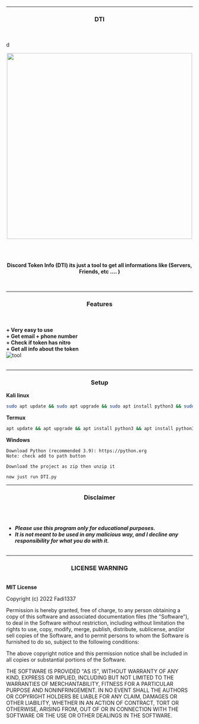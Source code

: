 -----
### <p align="center">DTI</p>


<br><br>
d
<p align="center">
<img src="https://media.discordapp.net/attachments/960160330749734982/1010694144953417778/nice.png", width="500", height="500">
</p>


<br><br>
<p align="center">
<strong> Discord Token Info (DTI) its just a tool to get all informations like (Servers, Friends, etc .... )
</strong>
</p>
<br>

-----
### <p align="center"> Features </p>

<br><br>
<strong>+ Very easy to use</strong>
<br>
<strong>+ Get email + phone number</strong>
<br>
<strong>+ Check if token has nitro</strong>
<br>
<strong>+ Get all info about the token</strong>
<br>
![tool](https://media.discordapp.net/attachments/956919430737182770/1005625935254528100/unknown.png?width=826&height=430)
<br><br>

-----
### <p align="center"> Setup</p>
<strong>Kali linux</strong>
```bash
sudo apt update && sudo apt upgrade && sudo apt install python3 && sudo apt install python3-pip && git clone https://github.com/Fadi002/Discord-Token-Info/ && cd Discord-Token-Info && pip3 install -r requirements.txt && python3 DTI.py
```
<strong>Termux</strong>
```bash
apt update && apt upgrade && apt install python3 && apt install python3-pip && pkg install python3 && git clone https://github.com/Fadi002/Discord-Token-Info/ && cd Discord-Token-Info && pip3 install -r requirements.txt && python3 DTI.py
```
<strong>Windows</strong>
```
Download Python (recommended 3.9): https://python.org
Note: check add to path button

Download the project as zip then unzip it

now just run DTI.py
```
-----

### <p align="center">Disclaimer</p>

<br><br>
* ***Please use this program only for educational purposes.***
* ***It is not meant to be used in any malicious way, and I decline any responsibility for what you do with it.***
<br><br>
-----

### <p align='center'>LICENSE WARNING</p>
<br>
<strong>MIT License </strong>

Copyright (c) 2022 Fadi1337

Permission is hereby granted, free of charge, to any person obtaining a copy
of this software and associated documentation files (the "Software"), to deal
in the Software without restriction, including without limitation the rights
to use, copy, modify, merge, publish, distribute, sublicense, and/or sell
copies of the Software, and to permit persons to whom the Software is
furnished to do so, subject to the following conditions:

The above copyright notice and this permission notice shall be included in all
copies or substantial portions of the Software.

THE SOFTWARE IS PROVIDED "AS IS", WITHOUT WARRANTY OF ANY KIND, EXPRESS OR
IMPLIED, INCLUDING BUT NOT LIMITED TO THE WARRANTIES OF MERCHANTABILITY,
FITNESS FOR A PARTICULAR PURPOSE AND NONINFRINGEMENT. IN NO EVENT SHALL THE
AUTHORS OR COPYRIGHT HOLDERS BE LIABLE FOR ANY CLAIM, DAMAGES OR OTHER
LIABILITY, WHETHER IN AN ACTION OF CONTRACT, TORT OR OTHERWISE, ARISING FROM,
OUT OF OR IN CONNECTION WITH THE SOFTWARE OR THE USE OR OTHER DEALINGS IN THE
SOFTWARE.
